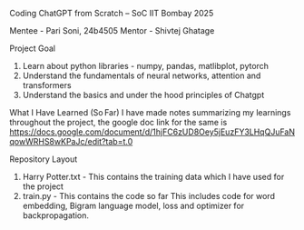 Coding ChatGPT from Scratch – SoC IIT Bombay 2025

Mentee - Pari Soni, 24b4505
Mentor - Shivtej Ghatage

Project Goal
1. Learn about python libraries - numpy, pandas, matlibplot, pytorch
2. Understand the fundamentals of neural networks, attention and transformers
3. Understand the basics and under the hood principles of Chatgpt 


What I Have Learned (So Far) 
I have made notes summarizing my learnings throughout the project, the google doc link for the same is https://docs.google.com/document/d/1hjFC6zUD8Oey5jEuzFY3LHqQJuFaNqowWRHS8wKPaJc/edit?tab=t.0

Repository Layout
1. Harry Potter.txt - This contains the training data which I have used for the project
2. train.py - This contains the code so far
   This includes code for word embedding, Bigram language model, loss and optimizer for backpropagation.
